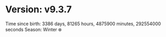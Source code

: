 # Version: v9.3.7
Time since birth: 3386 days, 81265 hours, 4875900 minutes, 292554000 seconds
Season: Winter ❄️
